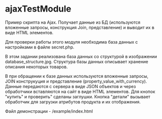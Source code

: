 # ajaxTestModule

Пример скрипта на Ajax. Получает данные из БД (используются вложенные запросы, конструкция Join, представление) и выводит их в виде HTML элементов.

Для проверки работы этого модуля необходима база данных с настройками в файле secret.php. 

В этом задании реализована база данных со структурой в изображении database_structure.jpg.
Структура базы данных описывает хранение описания некоторых товаров.

В при обращении к базе данных используются вложенные запросы, JOIN конструкуция и представление (property_value_with_currency).
Данные передаются с сервера в виде JSON объектов и через обработчики вставляются на сайт в виде HTML элементов.
Для кнопок "купить" и проверить" сделаны заглушки. 
Кнопка "детали" вызывает обработчик для загрузки атрибутов продукта и их отображения.

Файл демонстрации - /example/index.html
